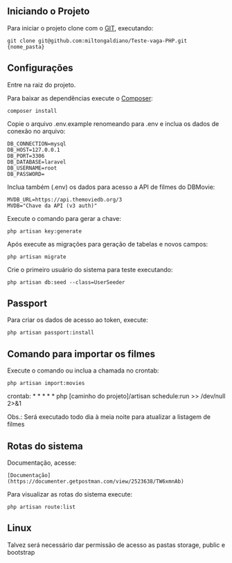 ## Iniciando o Projeto

Para iniciar o projeto clone com o [GIT](https://git-scm.com/), executando:

    git clone git@github.com:miltongaldiano/Teste-vaga-PHP.git {nome_pasta}

## Configurações

Entre na raiz do projeto.

Para baixar as dependências execute o [Composer](https://getcomposer.org/):

    composer install

Copie o arquivo .env.example renomeando para .env e inclua os dados de conexão no arquivo:

    DB_CONNECTION=mysql
    DB_HOST=127.0.0.1
    DB_PORT=3306
    DB_DATABASE=laravel
    DB_USERNAME=root
    DB_PASSWORD=

Inclua também (.env) os dados para acesso a API de filmes do DBMovie:

    MVDB_URL=https://api.themoviedb.org/3
    MVDB="Chave da API (v3 auth)"

Execute o comando para gerar a chave:

    php artisan key:generate
    
Após execute as migrações para geração de tabelas e novos campos:

    php artisan migrate

Crie o primeiro usuário do sistema para teste executando:

    php artisan db:seed --class=UserSeeder

## Passport

  Para criar os dados de acesso ao token, execute:

    php artisan passport:install

## Comando para importar os filmes

  Execute o comando ou inclua a chamada no crontab:

    php artisan import:movies

  crontab: * * * * * php [caminho do projeto]/artisan schedule:run >> /dev/null 2>&1

  Obs.: Será executado todo dia à meia noite para atualizar a listagem de filmes

## Rotas do sistema

Documentação, acesse:

    [Documentação](https://documenter.getpostman.com/view/2523638/TW6xmnAb)

Para visualizar as rotas do sistema execute:

    php artisan route:list

## Linux

Talvez será necessário dar permissão de acesso as pastas storage, public e bootstrap